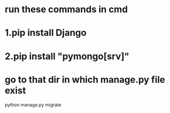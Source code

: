 # run these commands in cmd

# 1.pip install Django
# 2.pip install "pymongo[srv]"

# go to that dir in which manage.py file exist

python manage.py migrate

